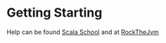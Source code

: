 # Getting Starting

Help can be found [Scala School](https://ryandavidhartman.github.io/ScalaSchool/) and at [RockTheJvm](https://rockthejvm.com/)


